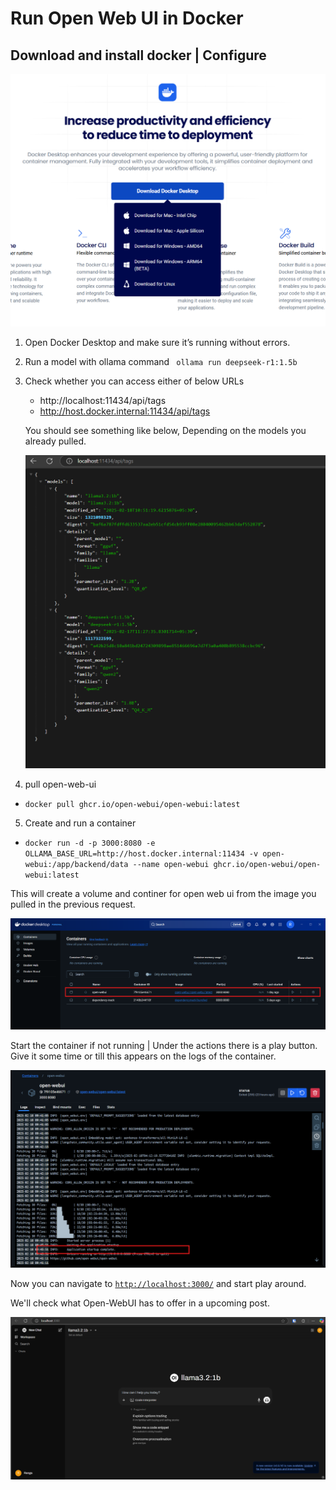 # Run Open Web UI in Docker

## Download and install docker | Configure
![alt text](image-7.png)

1. Open Docker Desktop and make sure it’s running without errors.

2. Run a model with ollama command
    ` ollama run deepseek-r1:1.5b`

3. Check whether you can access either of below URLs
   
    - http://localhost:11434/api/tags
    - http://host.docker.internal:11434/api/tags

    You should see something like below, Depending on the models you already pulled.

    ![alt text](image-8.png)

4. pull open-web-ui 
- `docker pull ghcr.io/open-webui/open-webui:latest`

5. Create and run a container
- `docker run -d -p 3000:8080 -e OLLAMA_BASE_URL=http://host.docker.internal:11434 -v open-webui:/app/backend/data --name open-webui ghcr.io/open-webui/open-webui:latest`

This will create a volume and continer for open web ui from the image you pulled in the previous request.

![alt text](image-9.png)

Start the container if not running | Under the actions there is a play button. Give it some time or till this appears on the logs of the container.

![alt text](image-10.png)

Now you can navigate to [`http://localhost:3000/`](http://localhost:3000/) and start play around. 

We'll check what Open-WebUI has to offer in a upcoming post.

![alt text](image-11.png)